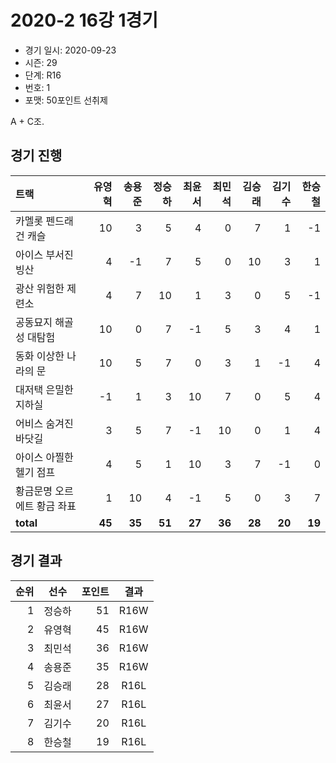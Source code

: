 # 2020-2 16강 1경기

- 경기 일시: 2020-09-23
- 시즌: 29
- 단계: R16
- 번호: 1
- 포맷: 50포인트 선취제



A + C조.

## 경기 진행

| 트랙 | 유영혁 | 송용준 | 정승하 | 최윤서 | 최민석 | 김승래 | 김기수 | 한승철 |
|:---|---:|---:|---:|---:|---:|---:|---:|---:|
| 카멜롯 펜드래건 캐슬 | 10 | 3 | 5 | 4 | 0 | 7 | 1 | -1 |
| 아이스 부서진 빙산 | 4 | -1 | 7 | 5 | 0 | 10 | 3 | 1 |
| 광산 위험한 제련소 | 4 | 7 | 10 | 1 | 3 | 0 | 5 | -1 |
| 공동묘지 해골성 대탐험 | 10 | 0 | 7 | -1 | 5 | 3 | 4 | 1 |
| 동화 이상한 나라의 문 | 10 | 5 | 7 | 0 | 3 | 1 | -1 | 4 |
| 대저택 은밀한 지하실 | -1 | 1 | 3 | 10 | 7 | 0 | 5 | 4 |
| 어비스 숨겨진 바닷길 | 3 | 5 | 7 | -1 | 10 | 0 | 1 | 4 |
| 아이스 아찔한 헬기 점프 | 4 | 5 | 1 | 10 | 3 | 7 | -1 | 0 |
| 황금문명 오르에트 황금 좌표 | 1 | 10 | 4 | -1 | 5 | 0 | 3 | 7 |
| __total__ | __45__ | __35__ | __51__ | __27__ | __36__ | __28__ | __20__ | __19__ |




## 경기 결과

| 순위 | 선수 | 포인트 | 결과 |
|---:|:---:|---:|:---:|
| 1 | 정승하 | 51 | R16W |
| 2 | 유영혁 | 45 | R16W |
| 3 | 최민석 | 36 | R16W |
| 4 | 송용준 | 35 | R16W |
| 5 | 김승래 | 28 | R16L |
| 6 | 최윤서 | 27 | R16L |
| 7 | 김기수 | 20 | R16L |
| 8 | 한승철 | 19 | R16L |

